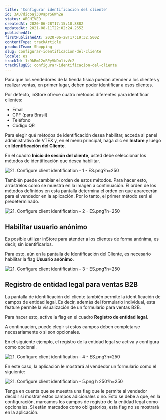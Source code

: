 ```yaml
---
title: 'Configurar identificación del cliente'
id: 3AU7dicoaj3OVaprS6Wh2W
status: ARCHIVED
createdAt: 2020-06-28T17:15:10.888Z
updatedAt: 2021-08-11T22:02:24.265Z
publishedAt: 
firstPublishedAt: 2020-06-28T17:19:32.500Z
contentType: trackArticle
productTeam: Shopping
slug: configurar-identificacion-del-cliente
locale: es
trackId: 1z9kBm12oBPyVNDo1ivVc2
trackSlugES: configurar-identificacion-del-cliente
---
```


Para que los vendedores de la tienda física puedan atender a los clientes y realizar ventas, en primer lugar, deben poder identificar a esos clientes.

Por defecto, inStore ofrece cuatro métodos diferentes para identificar clientes:
- Email
- CPF (para Brasil)
- Teléfono
- Código QR

Para elegir qué métodos de identificación desea habilitar, acceda al panel administrativo de VTEX y, en el menú principal, haga clic en __Instore__ y luego en __Identificación del Cliente__.

En el cuadro __Inicio de sesión del cliente__, usted debe seleccionar los métodos de identificación que desea habilitar.

![21. Configure client identification - 1 - ES.png?h=250](//images.ctfassets.net/alneenqid6w5/4efcT1xJ2naRxi5pUykS1M/4f9e6cd6f793a6126e956cbd023863e4/21._Configure_client_identification_-_1_-_ES.png_h_250)

También puede cambiar el orden de estos métodos. Para hacer esto, arrástrelos como se muestra en la imagen a continuación. El orden de los métodos definidos en esta pantalla determina el orden en que aparecerán para el vendedor en la aplicación. Por lo tanto, el primer método será el predeterminado.

![21. Configure client identification - 2 - ES.png?h=250](//images.ctfassets.net/alneenqid6w5/1oZXmjWc7ii8yirafQiiEQ/50cc598d8e315665968919c04bdd1164/21._Configure_client_identification_-_2_-_ES.png_h_250)

## Habilitar usuario anónimo

Es posible utilizar inStore para atender a los clientes de forma anónima, es decir, sin identificarlos.

Para esto, aún en la pantalla de Identificación del Cliente, es necesario habilitar la flag __Usuario anónimo__.

![21. Configure client identification - 3 - ES.png?h=250](//images.ctfassets.net/alneenqid6w5/5rkF0v7jr91rGCQsbIgAGV/73dd9f1c038c42bef465e4507152f05f/21._Configure_client_identification_-_3_-_ES.png_h_250)

## Registro de entidad legal para ventas B2B

La pantalla de identificación del cliente también permite la identificación de campos de entidad legal. Es decir, además del formulario individual, esta feature permite la visualización de un formulario para ventas B2B.

Para hacer esto, active la flag en el cuadro __Registro de entidad legal__.

A continuación, puede elegir si estos campos deben completarse necesariamente o si son opcionales.

En el siguiente ejemplo, el registro de la entidad legal se activa y configura como opcional.

![21. Configure client identification - 4 - ES.png?h=250](//images.ctfassets.net/alneenqid6w5/6AidakHNTZAZxB9ygG14aF/310070d0cf327cd90c1915dbb05b7e4f/21._Configure_client_identification_-_4_-_ES.png_h_250)

En este caso, la aplicación le mostrará al vendedor un formulario como el siguiente:

![21. Configure client identification - 5.png h 250?h=250](//images.ctfassets.net/alneenqid6w5/1wjA3eb0wgoeVsnq3Bgl17/aa10e2401c309494320033a556b323f4/21._Configure_client_identification_-_5.png_h_250_h_250)

Tenga en cuenta que se muestra una flag que le permite al vendedor decidir si mostrar estos campos adicionales o no. Esto se debe a que, en la configuración, marcamos los campos de registro de la entidad legal como opcionales. Si están marcados como obligatorios, esta flag no se mostrará en la aplicación.
